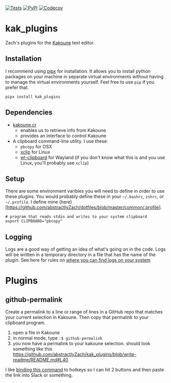 [![Tests](https://github.com/abstractlyZach/kak_plugins/workflows/Tests/badge.svg)](https://github.com/abstractlyZach/kak_plugins/actions?workflow=Tests)
[![PyPI](https://img.shields.io/pypi/v/kak-plugins.svg)](https://pypi.org/project/kak-plugins/)
[![Codecov](https://codecov.io/gh/abstractlyZach/kak_plugins/branch/main/graph/badge.svg)](https://codecov.io/gh/abstractlyZach/kak_plugins)


# kak_plugins
Zach's plugins for the [Kakoune](http://kakoune.org/) text editor.

## Installation
I recommend using [pipx](https://pipxproject.github.io/pipx/installation/) for installation. It allows you to install python packages on your machine in separate virtual environments without having to manage the virtual environments yourself. Feel free to use `pip` if you prefer that.
```
pipx install kak_plugins
```

## Dependencies
* [kakoune.cr](https://github.com/alexherbo2/kakoune.cr)
    * enables us to retrieve info from Kakoune
    * provides an interface to control Kakoune
* A clipboard command-line utility. I use these:
    * `pbcopy` for OSX
    * [xclip](https://github.com/astrand/xclip) for Linux
    * [wl-clipboard](https://github.com/bugaevc/wl-clipboard) for Wayland (if you don't know what this is and you use Linux, you'll probably use `xclip`)
## Setup
There are some environment varibles you will need to define in order to use these plugins. You would probably define these in your `~/.bashrc`, `zshrc`, or `~/.profile`. I define mine (here)[https://github.com/abstractlyZach/dotfiles/blob/master/common/.profile].
```
# program that reads stdin and writes to your system clipboard
export CLIPBOARD="pbcopy"
```

## Logging
Logs are a good way of getting an idea of what's going on in the code. Logs will be written in a temporary directory in a file that has the name of the plugin. See here for rules on [where you can find logs on your system](https://docs.python.org/3/library/tempfile.html#tempfile.gettempdir)

# Plugins

## github-permalink
Create a permalink to a line or range of lines in a GitHub repo that matches your current selection in Kakoune. Then copy that permalink to your clipboard program.
1. open a file in Kakoune
1. in normal mode, type `:$ github-permalink`
1. you now have a permalink to your kakoune selection. should look something like this https://github.com/abstractlyZach/kak_plugins/blob/write-readme/README.md#L40

I like [binding this command](https://github.com/abstractlyZach/dotfiles/blob/master/kak/kakrc#L12) to hotkeys so I can hit 2 buttons and then paste the link into Slack or something.
